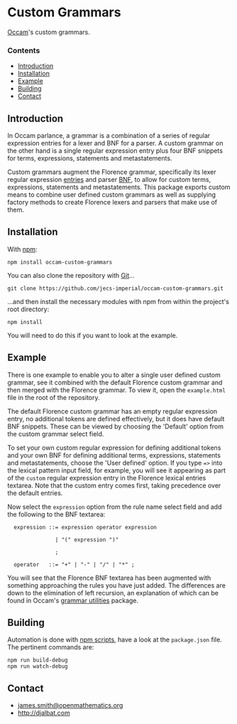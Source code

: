 # Custom Grammars

[Occam](https://github.com/jecs-imperial/occam)'s custom grammars.

### Contents

- [Introduction](#introduction)
- [Installation](#installation)
- [Example](#example)
- [Building](#building)
- [Contact](#contact)

## Introduction

In Occam parlance, a grammar is a combination of a series of regular expression entries for a lexer and BNF for a parser. A custom grammar on the other hand is a single regular expression entry plus four BNF snippets for terms, expressions, statements and metastatements.

Custom grammars augment the Florence grammar, specifically its lexer regular expression [entries](https://raw.githubusercontent.com/occam-proof-assistant/Lexers/master/es6/florence/entries.js) and parser [BNF](https://raw.githubusercontent.com/occam-proof-assistant/Parsers/master/es6/florence/bnf.js), to allow for custom terms, expressions, statements and metastatements. This package exports custom means to combine user defined custom grammars as well as supplying factory methods to create Florence lexers and parsers that make use of them.

## Installation

With [npm](https://www.npmjs.com/):

    npm install occam-custom-grammars

You can also clone the repository with [Git](https://git-scm.com/)...

    git clone https://github.com/jecs-imperial/occam-custom-grammars.git

...and then install the necessary modules with npm from within the project's root directory:

    npm install

You will need to do this if you want to look at the example.

## Example

There is one example to enable you to alter a single user defined custom grammar, see it combined with the default Florence custom grammar and then merged with the Florence grammar. To view it, open the `example.html` file in the root of the repository.

The default Florence custom grammar has an empty regular expression entry, no additional tokens are defined effectively, but it does have default BNF snippets. These can be viewed by choosing the 'Default' option from the custom grammar select field.

To set your own custom regular expression for defining additional tokens and your own BNF for defining additional terms, expressions, statements  and metastatements, choose the 'User defined' option. If you type `=>` into the lexical pattern input field, for example, you will see it appearing as part of the `custom` regular expression entry in the Florence lexical entries textarea. Note that the custom entry comes first, taking precedence over the default entries.

Now select the `expression` option from the rule name select field and add the following to the BNF textarea:

```
  expression ::= expression operator expression

               | "(" expression ")"

               ;

  operator   ::= "+" | "-" | "/" | "*" ;
```
You will see that the Florence BNF textarea has been augmented with something approaching the rules you have just added. The differences are down to the elimination of left recursion, an explanation of which can be found in Occam's [grammar utilities](https://github.com/jecs-imperial/occam-grammar-utilities) package.

## Building

Automation is done with [npm scripts](https://docs.npmjs.com/misc/scripts), have a look at the `package.json` file. The pertinent commands are:

    npm run build-debug
    npm run watch-debug

## Contact

* james.smith@openmathematics.org
* http://djalbat.com
